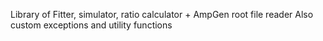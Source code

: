 Library of Fitter, simulator, ratio calculator + AmpGen root file reader
Also custom exceptions and utility functions
